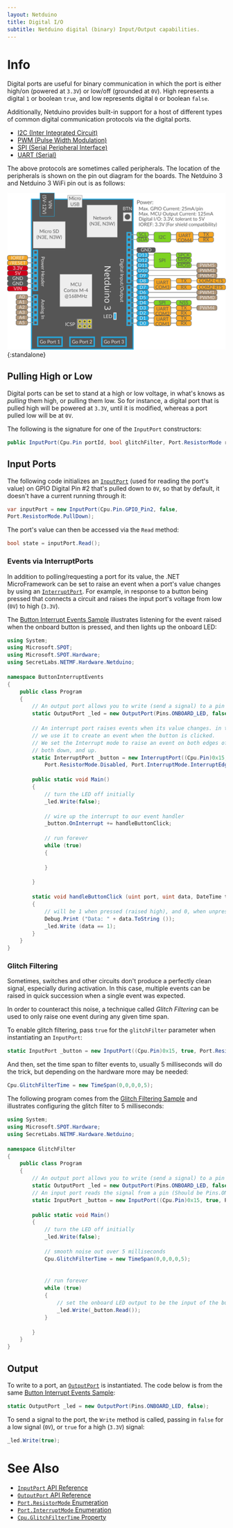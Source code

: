 ```yaml
---
layout: Netduino
title: Digital I/O
subtitle: Netduino digital (binary) Input/Output capabilities.
---
```


# Info

Digital ports are useful for binary communication in which the port is either high/on (powered at `3.3V`) or low/off (grounded at `0V`). High represents a digital `1` or boolean `true`, and low represents digital `0` or boolean `false`. 

Additionally, Netduino provides built-in support for a host of different types of common digital communication protocols via the digital ports. 

* [I2C (Inter Integrated Circuit)](I2C/)
* [PWM (Pulse Width Modulation)](PWM/)
* [SPI (Serial Peripheral Interface)](SPI/) 
* [UART (Serial)](UART/)

The above protocols are sometimes called peripherals.  The location of the peripherals is shown on the pin out diagram for the boards.  The Netduino 3 and Netduino 3 WiFi pin out is as follows:

![](../../About/Netduino3_Pinout.svg){:standalone}

## Pulling High or Low

Digital ports can be set to stand at a high or low voltage, in what's knows as _pulling_ them high, or pulling them low. So for instance, a digital port that is pulled high will be powered at `3.3V`, until it is modified, whereas a port pulled low will be at `0V`.

The following is the signature for one of the `InputPort` constructors:

```csharp
public InputPort(Cpu.Pin portId, bool glitchFilter, Port.ResistorMode resistor);
```

## Input Ports

The following code initializes an [`InputPort`](https://msdn.microsoft.com/en-us/library/microsoft.spot.hardware.inputport(v=vs.102).aspx) (used for reading the port's value) on GPIO Digital Pin #2 that's pulled down to `0V`, so that by default, it doesn't have a current running through it:


```csharp
var inputPort = new InputPort(Cpu.Pin.GPIO_Pin2, false,
Port.ResistorMode.PullDown);
```

The port's value can then be accessed via the `Read` method:

```csharp
bool state = inputPort.Read();
```

### Events via InterruptPorts

In addition to polling/requesting a port for its value, the .NET MicroFramework can be set to raise an event when a port's value changes by using an [`InterruptPort`](https://msdn.microsoft.com/en-us/library/microsoft.spot.hardware.interruptport(v=vs.102).aspx). For example, in response to a button being pressed that connects a circuit and raises the input port's voltage from low (`0V`) to high (`3.3V`).

The [Button Interrupt Events Sample](/Samples/Netduino/ButtonInteruptEvents) illustrates listening for the event raised when the onboard button is pressed, and then lights up the onboard LED:

```csharp
using System;
using Microsoft.SPOT;
using Microsoft.SPOT.Hardware;
using SecretLabs.NETMF.Hardware.Netduino;

namespace ButtonInterruptEvents
{
	public class Program
	{
		// An output port allows you to write (send a signal) to a pin
		static OutputPort _led = new OutputPort(Pins.ONBOARD_LED, false);

		// An interrupt port raises events when its value changes. in this case, 
		// we use it to create an event when the button is clicked.
		// We set the Interrupt mode to raise an event on both edges of the signal;
		// both down, and up.
		static InterruptPort _button = new InterruptPort((Cpu.Pin)0x15, false, 
			Port.ResistorMode.Disabled, Port.InterruptMode.InterruptEdgeBoth );
		
		public static void Main()
		{
			// turn the LED off initially
			_led.Write(false);

			// wire up the interrupt to our event handler
			_button.OnInterrupt += handleButtonClick;

			// run forever
			while (true)
			{
				
			}

		}

		static void handleButtonClick (uint port, uint data, DateTime time)
		{
			// will be 1 when pressed (raised high), and 0, when unpressed
			Debug.Print ("Data: " + data.ToString ());
			_led.Write (data == 1);
		}
	}
}
```

### Glitch Filtering

Sometimes, switches and other circuits don't produce a perfectly clean signal, especially during activation. In this case, multiple events can be raised in quick succession when a single event was expected.

In order to counteract this noise, a technique called _Glitch Filtering_ can be used to only raise one event during any given time span.

To enable glitch filtering, pass `true` for the `glitchFilter` parameter when instantiating an `InputPort`:

```csharp
static InputPort _button = new InputPort((Cpu.Pin)0x15, true, Port.ResistorMode.Disabled);
```

And then, set the time span to filter events to, usually 5 milliseconds will do the trick, but depending on the hardware more may be needed:

```csharp
Cpu.GlitchFilterTime = new TimeSpan(0,0,0,0,5);
```

The following program comes from the [Glitch Filtering Sample](/Samples/Netduino/GlitchFilter) and illustrates configuring the glitch filter to 5 milliseconds:

```csharp
using System;
using Microsoft.SPOT.Hardware;
using SecretLabs.NETMF.Hardware.Netduino;

namespace GlitchFilter
{
	public class Program
	{
		// An output port allows you to write (send a signal) to a pin
		static OutputPort _led = new OutputPort(Pins.ONBOARD_LED, false);
		// An input port reads the signal from a pin (Should be Pins.ONBOARD_BTN, but there is a bug)
		static InputPort _button = new InputPort((Cpu.Pin)0x15, true, Port.ResistorMode.Disabled);

		public static void Main()
		{
			// turn the LED off initially
			_led.Write(false);

			// smooth noise out over 5 milliseconds
			Cpu.GlitchFilterTime = new TimeSpan(0,0,0,0,5);


			// run forever
			while (true)
			{
				// set the onboard LED output to be the input of the button
				_led.Write(_button.Read());
			}

		}
	}
}
```

## Output

To write to a port, an [`OutputPort`](https://msdn.microsoft.com/en-us/library/microsoft.spot.hardware.outputport(v=vs.102).aspx) is instantiated. The code below is from the same [Button Interrupt Events Sample](/Samples/Netduino/ButtonInteruptEvents):

```csharp
static OutputPort _led = new OutputPort(Pins.ONBOARD_LED, false);
```

To send a signal to the port, the `Write` method is called, passing in `false` for a low signal (`0V`), or `true` for a high (`3.3V`) signal:

```csharp
_led.Write(true); 
```

# See Also

* [`InputPort` API Reference](https://msdn.microsoft.com/en-us/library/microsoft.spot.hardware.inputport(v=vs.102).aspx)
* [`OutputPort` API Reference](https://msdn.microsoft.com/en-us/library/microsoft.spot.hardware.outputport(v=vs.102).aspx)
* [`Port.ResistorMode` Enumeration](https://msdn.microsoft.com/en-us/library/microsoft.spot.hardware.port.resistormode(v=vs.102).aspx)
* [`Port.InterruptMode` Enumeration](https://msdn.microsoft.com/en-us/library/microsoft.spot.hardware.port.interruptmode(v=vs.102).aspx)
* [`Cpu.GlitchFilterTime` Property](https://msdn.microsoft.com/en-us/library/microsoft.spot.hardware.cpu.glitchfiltertime(v=vs.102).aspx)
